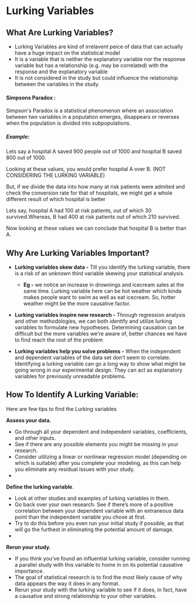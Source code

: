 # Lurking Variables
## What Are Lurking Variables?
- Lurking Variables are kind of irrelavent peice of data that can actually have a huge impact on the statistical model
- It is a variable that is neither the explanatory variable nor the response variable but has a relationship (e.g. may be correlated) with the response and the explanatory variable
-  It is not considered in the study but could influence the relationship between the variables in the study.
#### Simpsons Paradox :
Simpson's Paradox is a statistical phenomenon where an association between two variables in a population emerges, disappears or reverses when the population is divided into subpopulations.
##### Example:
Lets say a hospital A saved 900 people out of 1000 and hospital B saved 800 out of 1000.

Looking at these values, you would prefer hospital A over B. (NOT CONSIDERING THE LURKING VARIABLE)

But, if we divide the data into how many at risk patients were admited and check the conversion rate for that of hospitals, we might get a whole different result of which hospital is better

Lets say, hospital A had 100 at risk patients, out of which 30 survived.Whereas, B had 400 at risk patients out of which 210 survived.

Now looking at these values we can conclude that hospital B is better than A.

## Why Are Lurking Variables Important?

- **Lurking variables skew data -** Till you identify the lurking variable, there is a risk of an unknown third variable skewing your statistical analysis.
  - **Eg -** we notice an increase in drownings and icecream sales at the same time. Lurking variable here can be hot weather which kinda makes people want to swim as well as eat icecream. So, hotter weather might be the more causative factor.

- **Lurking variables inspire new research -** Through regression analysis and other methodologies, we can both identify and utilize lurking variables to formulate new hypotheses. Determining causation can be difficult but the more variables we're aware of, better chances we have to find reach the root of the problem

- **Lurking variables help you solve problems -** When the independent and dependent variables of the data set don’t seem to correlate. Identifying a lurking variable can go a long way to show what might be going wrong in our experimental design. They can act as explanatory variables for previously unreadable problems.

## How To Identify A Lurking Variable:
Here are few tips to find the Lurking variables

**Assess your data.** 
- Go through all your dependent and independent variables, coefficients, and other inputs. 
- See if there are any possible elements you might be missing in your research. 
- Consider utilizing a linear or nonlinear regression model (depending on which is suitable) after you complete your modeling, as this can help you eliminate any residual issues with your study.
- 
**Define the lurking variable**. 
- Look at other studies and examples of lurking variables in them. 
- Go back over your own research. See if there’s more of a positive correlation between your dependent variable with an extraneous data point than the independent variable you chose at first. 
- Try to do this before you even run your initial study if possible, as that will go the furthest in eliminating the potential amount of damage.
- 
**Rerun your study.** 
- If you think you’ve found an influential lurking variable, consider running a parallel study with this variable to home in on its potential causative importance. 
- The goal of statistical research is to find the most likely cause of why data appears the way it does in any format. 
- Rerun your study with the lurking variable to see if it does, in fact, have a causative and strong relationship to your other variables.
